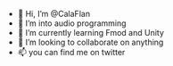 - 👋 Hi, I’m @CalaFlan
- 👀 I’m into audio programming
- 🌱 I’m currently learning Fmod and Unity
- 💞️ I’m looking to collaborate on anything
- 📫 you can find me on twitter

<!---
CalaFlan/CalaFlan is a ✨ special ✨ repository because its `README.md` (this file) appears on your GitHub profile.
You can click the Preview link to take a look at your changes.
--->
